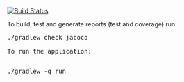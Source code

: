 [![Build Status](https://travis-ci.org/bensullivan/connect4.svg?branch=master)](https://travis-ci.org/bensullivan/connect4)

To build, test and generate reports (test and coverage) run:

<pre>./gradlew check jacoco

To run the application:

<pre>./gradlew -q run
